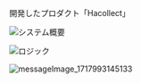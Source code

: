 開発したプロダクト「Hacollect」



![システム概要](https://github.com/JakeSparrow1225/swift2022c/assets/108857007/4fb97ec9-d360-48b1-a249-60a81ca53979)


![ロジック](https://github.com/JakeSparrow1225/swift2022c/assets/108857007/6a6b44cc-2937-4163-ab5a-fefd060bd71b)

![messageImage_1717993145133](https://github.com/JakeSparrow1225/swift2022c/assets/108857007/bc49ad26-b582-4a41-9ae5-fca356d142b0)
